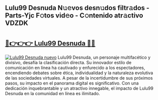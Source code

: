 ## Lulu99 Desnuda N𝚞𝚎vos desn𝚞dos filtr𝚊dos - Parts-Yjc F𝚘tos vid𝚎o - C𝚘ntenido atr𝚊ctivo VDZDK

# <h2><a href="http://mb0lug.tromn.icu/?c=Lulu99+Desnuda">🔗👉👉👉 Lulu99 Desnuda 🔗🔗</a></h2>

[![Lulu99 Desnuda nuevo](https://i.imgur.com/pEAQMta.gif)](http://mb0lug.tromn.icu/?c=Lulu99+Desnuda)
Lulu99 Desnuda, un personaje multifacético y divisivo, desafía la clasificación directa. Su innovador estilo de comunicación en línea ha cautivado y enfurecido a los espectadores, encendiendo debates sobre ética, individualidad y la naturaleza evolutiva de las sociedades virtuales. A pesar de la incertidumbre de sus próximos pasos, su impacto en el panorama digital es significativo. Con una dedicación inquebrantable y un atractivo innegable, el impacto de Lulu99 Desnuda en la comunidad en línea es ilimitado.
